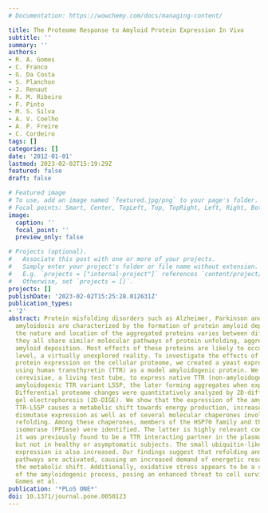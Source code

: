 ```yaml
---
# Documentation: https://wowchemy.com/docs/managing-content/

title: The Proteome Response to Amyloid Protein Expression In Vivo
subtitle: ''
summary: ''
authors:
- R. A. Gomes
- C. Franco
- G. Da Costa
- S. Planchon
- J. Renaut
- R. M. Ribeiro
- F. Pinto
- M. S. Silva
- A. V. Coelho
- A. P. Freire
- C. Cordeiro
tags: []
categories: []
date: '2012-01-01'
lastmod: 2023-02-02T15:19:29Z
featured: false
draft: false

# Featured image
# To use, add an image named `featured.jpg/png` to your page's folder.
# Focal points: Smart, Center, TopLeft, Top, TopRight, Left, Right, BottomLeft, Bottom, BottomRight.
image:
  caption: ''
  focal_point: ''
  preview_only: false

# Projects (optional).
#   Associate this post with one or more of your projects.
#   Simply enter your project's folder or file name without extension.
#   E.g. `projects = ["internal-project"]` references `content/project/deep-learning/index.md`.
#   Otherwise, set `projects = []`.
projects: []
publishDate: '2023-02-02T15:25:28.012631Z'
publication_types:
- '2'
abstract: Protein misfolding disorders such as Alzheimer, Parkinson and transthyretin
  amyloidosis are characterized by the formation of protein amyloid deposits. Although
  the nature and location of the aggregated proteins varies between different diseases,
  they all share similar molecular pathways of protein unfolding, aggregation and
  amyloid deposition. Most effects of these proteins are likely to occur at the proteome
  level, a virtually unexplored reality. To investigate the effects of an amyloid
  protein expression on the cellular proteome, we created a yeast expression system
  using human transthyretin (TTR) as a model amyloidogenic protein. We used Saccharomyces
  cerevisiae, a living test tube, to express native TTR (non-amyloidogenic) and the
  amyloidogenic TTR variant L55P, the later forming aggregates when expressed in yeast.
  Differential proteome changes were quantitatively analyzed by 2D-differential in
  gel electrophoresis (2D-DIGE). We show that the expression of the amyloidogenic
  TTR-L55P causes a metabolic shift towards energy production, increased superoxide
  dismutase expression as well as of several molecular chaperones involved in protein
  refolding. Among these chaperones, members of the HSP70 family and the peptidyl-prolyl-cis-trans
  isomerase (PPIase) were identified. The latter is highly relevant considering that
  it was previously found to be a TTR interacting partner in the plasma of ATTR patients
  but not in healthy or asymptomatic subjects. The small ubiquitin-like modifier (SUMO)
  expression is also increased. Our findings suggest that refolding and degradation
  pathways are activated, causing an increased demand of energetic resources, thus
  the metabolic shift. Additionally, oxidative stress appears to be a consequence
  of the amyloidogenic process, posing an enhanced threat to cell survival. © 2012
  Gomes et al.
publication: '*PLoS ONE*'
doi: 10.1371/journal.pone.0050123
---
```

